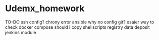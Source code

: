 # Udemx_homework

TO-DO
 ssh config?
 chrony error
 ansible why no config git?
 esaier way to check docker compose
 should i copy shellscripts
registry data deposit
 jenkins module
